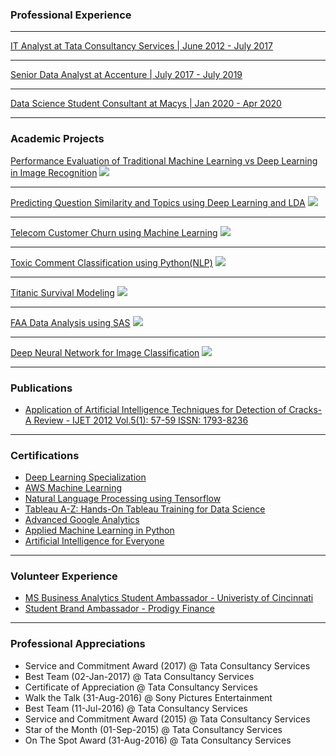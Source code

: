 

### Professional Experience 



---
[IT Analyst at Tata Consultancy Services | June 2012 - July 2017](https://www.tcs.com)

---
[Senior Data Analyst at Accenture | July 2017 - July 2019](https://www.accenture.com/us-en/services/consulting/technology-consulting)

---
[Data Science Student Consultant at Macys | Jan 2020 - Apr 2020](https://www.macys.com)

---

### Academic Projects 

[Performance Evaluation of Traditional Machine Learning vs Deep Learning in Image Recognition](https://github.com/sagar-sahoo/Traditional-ML-vs-Deep-Learning)
<img src="images/dummy_thumbnail.jpg?raw=true"/>

---
[Predicting Question Similarity and Topics using Deep Learning and LDA](https://github.com/sagar-sahoo/Question-Similarity-and-Topic-Modeling-using-Deep-Learning-and-LDA)
<img src="images/dummy_thumbnail.jpg?raw=true"/>

---
[Telecom Customer Churn using Machine Learning](https://github.com/sagar-sahoo/Telecom-Customer-Churn)
<img src="images/dummy_thumbnail.jpg?raw=true"/>



---
[Toxic Comment Classification using Python(NLP)](https://github.com/sagar-sahoo/Toxic-Comment-Classification)
<img src="images/dummy_thumbnail.jpg?raw=true"/>


---
[Titanic Survival Modeling](https://github.com/sagar-sahoo/Titanic-Survival-Modeling)
<img src="images/dummy_thumbnail.jpg?raw=true"/>


---
[FAA Data Analysis using SAS](https://github.com/sagar-sahoo/FAA-Analysis)
<img src="images/dummy_thumbnail.jpg?raw=true"/>


---
[Deep Neural Network for Image Classification](https://github.com/sagar-sahoo/Deep-Neural-Network-for-Image-Classification)
<img src="images/dummy_thumbnail.jpg?raw=true"/>

---
### Publications

- [Application of Artificial Intelligence Techniques for Detection of Cracks-A Review - IJET 2012 Vol.5(1): 57-59 ISSN: 1793-8236](http://www.ijetch.org/papers/510-M058.pdf)

---

### Certifications

- [Deep Learning Specialization](https://www.coursera.org/account/accomplishments/certificate/24N2RRVPBCUR)
- [AWS Machine Learning](https://www.coursera.org/account/accomplishments/certificate/8KX9VUXBUXBB)
- [Natural Language Processing using Tensorflow](https://www.coursera.org/account/accomplishments/certificate/3AVDX6QNJ9KL)
- [Tableau A-Z: Hands-On Tableau Training for Data Science](https://www.udemy.com/certificate/UC-TB6XLYQB/)
- [Advanced Google Analytics](https://analytics.google.com/analytics/academy/certificate/qIGtqA0gRmOy0xx9BtY2Aw)
- [Applied Machine Learning in Python](https://www.coursera.org/account/accomplishments/certificate/24N2RRVPBCUR)
- [Artificial Intelligence for Everyone](https://www.coursera.org/account/accomplishments/certificate/T8VGKJB29QKQ)

---

### Volunteer Experience

- [MS Business Analytics Student Ambassador - Univeristy of Cincinnati](https://business.uc.edu/academics/specialized-masters/business-analytics.html)
- [Student Brand Ambassador - Prodigy Finance](https://prodigyfinance.com)

---

### Professional Appreciations

- Service and Commitment Award (2017) @ Tata Consultancy Services
- Best Team (02-Jan-2017) @ Tata Consultancy Services
- Certificate of Appreciation @ Tata Consultancy Services
- Walk the Talk  (31-Aug-2016) @ Sony Pictures Entertainment
- Best Team (11-Jul-2016) @ Tata Consultancy Services
- Service and Commitment Award (2015) @ Tata Consultancy Services
- Star of the Month (01-Sep-2015) @ Tata Consultancy Services
- On The Spot Award (31-Aug-2016) @ Tata Consultancy Services



<!-- Remove above link if you don't want to attibute -->
